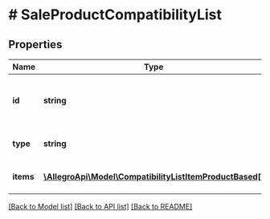 # # SaleProductCompatibilityList

## Properties

Name | Type | Description | Notes
------------ | ------------- | ------------- | -------------
**id** | **string** | Id of product-based compatibility list. |
**type** | **string** | Type of compatibility list. | [default to 'PRODUCT_BASED']
**items** | [**\AllegroApi\Model\CompatibilityListItemProductBased[]**](CompatibilityListItemProductBased.md) | List of the compatible items. | [optional]

[[Back to Model list]](../../README.md#models) [[Back to API list]](../../README.md#endpoints) [[Back to README]](../../README.md)
